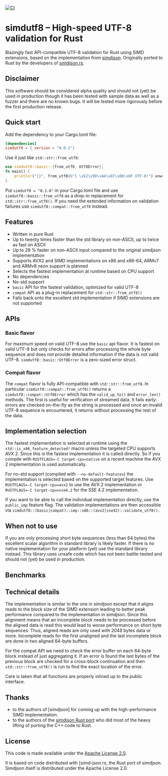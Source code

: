 [![CI](https://github.com/rusticstuff/simdutf8/actions/workflows/ci.yml/badge.svg)](https://github.com/rusticstuff/simdutf8/actions/workflows/ci.yml)

# simdutf8 – High-speed UTF-8 validation for Rust

Blazingly fast API-compatible UTF-8 validation for Rust using SIMD extensions, based on the implementation from
[simdjson](https://github.com/simdjson/simdjson). Originally ported to Rust by the developers of [simdjson.rs](https://simdjson.rs).

## Disclaimer
This software should be considered alpha quality and should not (yet) be used in production though it has been tested
with sample data as well as a fuzzer and there are no known bugs. It will be tested more rigorously before the first
production release.

## Quick start
Add the dependency to your Cargo.toml file:
```toml
[dependencies]
simdutf8 = { version = "0.0.1"}
```

Use it just like `std::str::from_utf8`:
```rust
use simdutf8::basic::{from_utf8, Utf8Error};
fn main() {
    println!("{}", from_utf8(b"I \xE2\x9D\xA4\xEF\xB8\x8F UTF-8!").unwrap());
}
```

Put `simdutf8 = "0.1.0"` in your Cargo.toml file and use `simdutf8::basic::from_utf8` as a drop-in replacement for
`std::str::from_utf8()`. If you need the extended information on validation failures use `simdutf8::compat::from_utf8`
instead.

## Features
* Written in pure Rust
* Up to twenty times faster than the std library on non-ASCII, up to twice as fast on ASCII
* Up to 28 % faster on non-ASCII input compared to the original simdjson implementation
* Supports AVX2 and SIMD implementations on x86 and x86-64, ARMv7 and ARMv8 neon support is planned
* Selects the fastest implementation at runtime based on CPU support
* No dependencies
* No-std support
* `basic` API for the fastest validation, optimized for valid UTF-8
* `compat` API as a plug-in replacement for `std::str::from_utf8()`
* Falls back onto the excellent std implementation if SIMD extensions are not supported

## APIs

### Basic flavor
For maximum speed on valid UTF-8 use the `basic` api flavor. It is fastest on valid UTF-8 but only checks
for errors after processing the whole byte sequence and does not provide detailed information if the data
is not valid UTF-8. `simdutf8::basic::Utf8Error` is a zero-sized error struct.

### Compat flavor
The `compat` flavor is fully API-compatible with `std::str::from_utf8`. In particular `simdutf8::compat::from_utf8()`
returns a `simdutf8::compat::Utf8Error` which has the `valid_up_to()` and `error_len()` methods. The first is useful
for verification of streamed data. It fails early: errors are checked on-the-fly as the string is processed and once
an invalid UTF-8 sequence is encountered, it returns without processing the rest of the data.

## Implementation selection
The fastest implementation is selected at runtime using the `std::is_x86_feature_detected!` macro unless the targeted
CPU supports AVX 2. Since this is the fastest implementation it is called directly. So if you compile with
`RUSTFLAGS=-C target-cpu=native` on a recent machine the AVX 2 implementation is used automatically.

For no-std support (compiled with `--no-default-features`) the implementation is selected based on the supported
target features. Use `RUSTFLAGS=-C target-cpu=avx2` to use the AVX 2 implementation or `RUSTFLAGS=-C target-cpu=sse4.2`
for the SSE 4.2 implementation.

If you want to be able to call the individual implementation directly, use the `public_imp` feature flag. The validation
implementations are then accessible via `simdutf8::(basic|compat)::imp::x86::(avx2|sse42)::validate_utf8()`.

## When not to use
If you are only processing short byte sequences (less than 64 bytes) the excellent scalar algorithm in standard
library is likely faster. If there is no native implementation for your platform (yet) use the standard library
instead. This library uses unsafe code which has not been battle-tested and should not (yet) be used in production.

## Benchmarks

## Technical details
The implementation is similar to the one in simdjson except that it aligns reads to the block size of the
SIMD extension leading to better peak performance compared to the implementation in simdjson. Since this alignment
means that an incomplete block needs to be processed before the aligned data is read this would lead to worse
performance on short byte sequences. Thus, aligned reads are only used with 2048 bytes data or more. Incomplete
reads for the first unaligned and the last incomplete block are done in two aligned 64-byte buffers.

For the compat API we need to check the error buffer on each 64-byte block instead of just aggregating it. If an
error is found the last bytes of the previous block are checked for a cross-block continuation and then
`std::str::from_utf8()` is run to find the exact location of the error.

Care is taken that all functions are properly inlined up to the public interface.

## Thanks
* to the authors of [simdjson] for coming up with the high-performance SIMD implementation.
* to the authors of the [simdjson Rust port]() who did most of the heavy lifting of porting the C++ code to Rust.


## License
This code is made available under the [Apache License 2.0](https://www.apache.org/licenses/LICENSE-2.0.html).

It is based on code distributed with [simd-json.rs, the Rust port of simdjson. Simdjson itself is distributed under
the Apache License 2.0.
